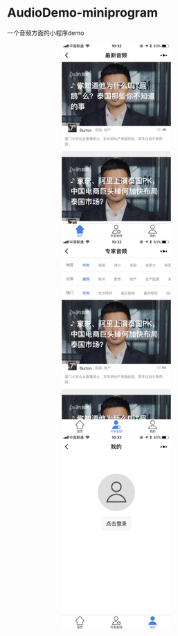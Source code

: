# AudioDemo-miniprogram
一个音频方面的小程序demo

<div align=center><img width=50% src="https://github.com/HancleLee/AudioDemo-miniprogram/raw/master/screenshot/IMG0.PNG"/></div>


<div align=center><img width=50% src="https://github.com/HancleLee/AudioDemo-miniprogram/raw/master/screenshot/IMG1.PNG"/></div>


<div align=center><img width=50% src="https://github.com/HancleLee/AudioDemo-miniprogram/raw/master/screenshot/IMG2.PNG"/></div>


